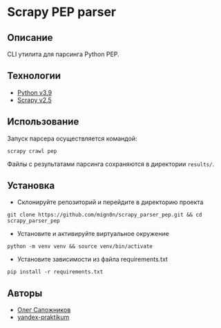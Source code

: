 # Scrapy PEP parser

## Описание

CLI утилита для парсинга Python PEP.

## Технологии

- [Python v3.9](https://docs.python.org/3.9/)
- [Scrapy v2.5](https://docs.scrapy.org/en/2.5/index.html)

## Использование

Запуск парсера осуществляется командой:

```shell
scrapy crawl pep
```

Файлы с результатами парсинга сохраняются в директории `results/`.

## Установка

- Склонируйте репозиторий и перейдите в директорию проекта

```shell
git clone https://github.com/mign0n/scrapy_parser_pep.git && cd scrapy_parser_pep
```

- Установите и активируйте виртуальное окружение

```shell
python -m venv venv && source venv/bin/activate
```

- Установите зависимости из файла requirements.txt

```shell
pip install -r requirements.txt
```

## Авторы

- [Олег Сапожников](https://github.com/mign0n)
- [yandex-praktikum](https://github.com/yandex-praktikum)
